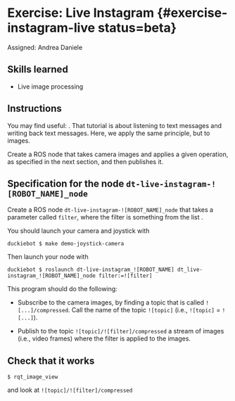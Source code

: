 # Exercise: Live Instagram {#exercise-instagram-live status=beta}

Assigned: Andrea Daniele

## Skills learned

* Live image processing

## Instructions

You may find useful: [](#ros-python-howto).
That tutorial is about listening to text messages and writing back
text messages. Here, we apply the same principle, but to images.

Create a ROS node that takes camera images and applies a given operation,
as specified in the next section, and then publishes it.


## Specification for the node `dt-live-instagram-![ROBOT_NAME]_node`

Create a ROS node `dt-live-instagram-![ROBOT_NAME]_node` that takes a parameter called `filter`, where the filter is something from the list [](#instagram-filters).

You should launch your camera and joystick with

    duckiebot $ make demo-joystick-camera

Then launch your node with

    duckiebot $ roslaunch dt-live-instagram_![ROBOT_NAME] dt_live-instagram_![ROBOT_NAME]_node filter:=![filter]

This program should do the following:

- Subscribe to the camera images, by finding
a topic that is called `![...]/compressed`. Call the name of the
topic `![topic]` (i.e., `![topic]` = `![...]`).

- Publish to the topic `![topic]/![filter]/compressed` a stream of images (i.e., video frames)
where the filter is applied to the images.


## Check that it works

    $ rqt_image_view

and look at `![topic]/![filter]/compressed`
